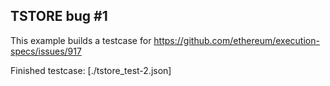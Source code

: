 ## TSTORE bug #1

This example builds a testcase for https://github.com/ethereum/execution-specs/issues/917

Finished testcase: [./tstore_test-2.json]